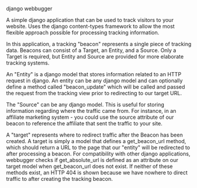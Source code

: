 django webbugger

A simple django application that can be used to track visitors to your website. Uses
the django content-types framework to allow the most flexible approach possible for
processing tracking information.

In this application, a tracking "beacon" represents a single piece of tracking data. Beacons
can consist of a Target, an Entity, and a Source. Only a Target is required, but
Entity and Source are provided for more elaborate tracking systems.

An "Entity" is a django model that stores information related to an HTTP request in
django. An entity can be any django model and can optionally define a method called
"beacon_update" which will be called and passed the request from the tracking view
prior to redirecting to our target URL.

The "Source" can be any django model. This is useful for storing information regarding
where the traffic came from. For instance, in an affiliate marketing system - you could
use the source attribute of our beacon to reference the affiliate that sent the traffic
to your site.

A "target" represents where to redirect traffic after the Beacon has been created. A
target is simply a model that defines a get_beacon_url method, which should return a URL
to the page that our "entity" will be redirected to after processing a beacon. For
compatibility with other django applications, webbugger checks if get_absolute_url is
defined as an attribute on our target model when get_beacon_url does not exist. If
neither of these methods exist, an HTTP 404 is shown because we have nowhere to direct
traffic to after creating the tracking beacon.

